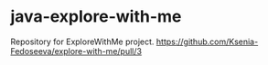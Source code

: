 # java-explore-with-me
Repository for ExploreWithMe project.
https://github.com/Ksenia-Fedoseeva/explore-with-me/pull/3
